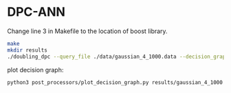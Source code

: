 # DPC-ANN


Change line 3 in Makefile to the location of boost library.


```bash
make
mkdir results
./doubling_dpc --query_file ./data/gaussian_4_1000.data --decision_graph_path ./results/gaussian_4_1000.dg 
```

plot decision graph:

```bash
python3 post_processors/plot_decision_graph.py results/gaussian_4_1000.dg 
```